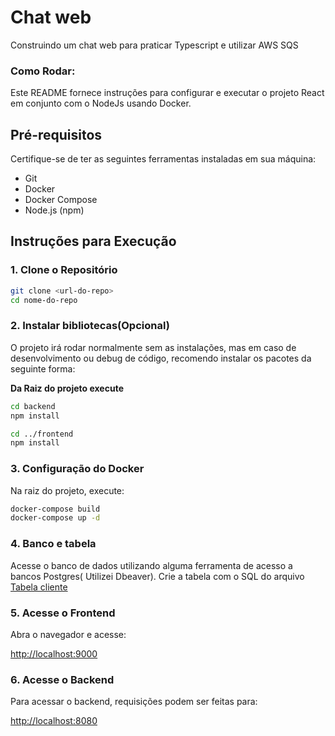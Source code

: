# Chat web
Construindo um chat web para praticar Typescript e utilizar AWS SQS

### Como Rodar:

Este README fornece instruções para configurar e executar o projeto React em conjunto com o NodeJs usando Docker.

## Pré-requisitos

Certifique-se de ter as seguintes ferramentas instaladas em sua máquina:

- Git
- Docker
- Docker Compose
- Node.js (npm)

## Instruções para Execução

### 1. Clone o Repositório

```bash
git clone <url-do-repo>
cd nome-do-repo
```

### 2. Instalar bibliotecas(Opcional)

O projeto irá rodar normalmente sem as instalações, mas em caso de desenvolvimento ou debug de código, recomendo instalar os pacotes da seguinte forma:

**Da Raiz do projeto execute**
```bash
cd backend
npm install

cd ../frontend
npm install
```

### 3. Configuração do Docker
Na raiz do projeto, execute:

```bash
docker-compose build
docker-compose up -d
```

### 4. Banco e tabela

Acesse o banco de dados utilizando alguma ferramenta de acesso a bancos Postgres( Utilizei Dbeaver).
Crie a tabela com o SQL do arquivo [Tabela cliente](https://github.com/ronan99/client-manager/blob/main/backend/src/database/client.sql)


### 5. Acesse o Frontend
   Abra o navegador e acesse:

   [http://localhost:9000](http://localhost:9000)

### 6. Acesse o Backend
   Para acessar o backend, requisições podem ser feitas para:

   [http://localhost:8080](http://localhost:8080)
